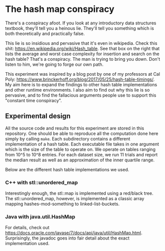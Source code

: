 # The hash map conspiracy

There's a conspiracy afoot.  If you look at any introductory data structures textbook, they'll tell you a heinous lie.  They'll tell you something which is both theoretically and practically false.

This lie is so insidious and pervasive that it's even in wikipedia.  Check this shit: https://en.wikipedia.org/wiki/Hash_table.  See that box on the right that lists the average and worst case complexity for insertion and search on the hash table?  That's a conspiracy.  The man is trying to bring you down.  Don't listen to him, we're going to forge our own path.

This experiment was inspired by a blog post by one of my professors at Cal Poly: https://www.brinckerhoff.org/blog/2017/05/25/hash-table-timings/.  My aim here is to expand the findings to other hash table implementations and other runtime environments.  I also aim to find out why this lie is so pervasive, and to find the fallacious arguments people use to support this "constant time conspiracy".  

## Experimental design

All the source code and results for this experiment are stored in this repository.  One should be able to reproduce all the computation done here simply by calling `make`.  Each subdirectory contains a different implementation of a hash table.  Each executable file takes in one argument which is the size of the table to operate on.  We operate on tables ranging from 10^5 to 10^8 entries.  For each dataset size, we run 11 trials and report the median result as well as an approximation of the inner quartile range.  

Below are the different hash table implementations we used.

### C++ with stl::unordered_map

Interestingly enough, the stl::map is implemented using a red/black tree.  The stl::unordered_map, however, is implemented as a classic array mapping hashes-mod-something to linked-list-buckets.  

### Java with java.util.HashMap

For details, check out https://docs.oracle.com/javase/7/docs/api/java/util/HashMap.html.  Surprisingly, the javadoc goes into fair detail about the exact implementation used.
